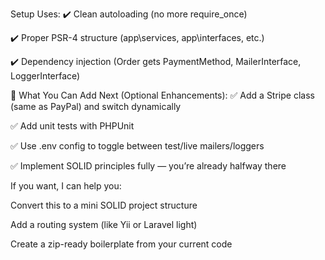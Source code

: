 Setup Uses:
✔️ Clean autoloading (no more require_once)

✔️ Proper PSR-4 structure (app\services, app\interfaces, etc.)

✔️ Dependency injection (Order gets PaymentMethod, MailerInterface, LoggerInterface)

🔄 What You Can Add Next (Optional Enhancements):
✅ Add a Stripe class (same as PayPal) and switch dynamically

✅ Add unit tests with PHPUnit

✅ Use .env config to toggle between test/live mailers/loggers

✅ Implement SOLID principles fully — you’re already halfway there

If you want, I can help you:

Convert this to a mini SOLID project structure

Add a routing system (like Yii or Laravel light)

Create a zip-ready boilerplate from your current code
